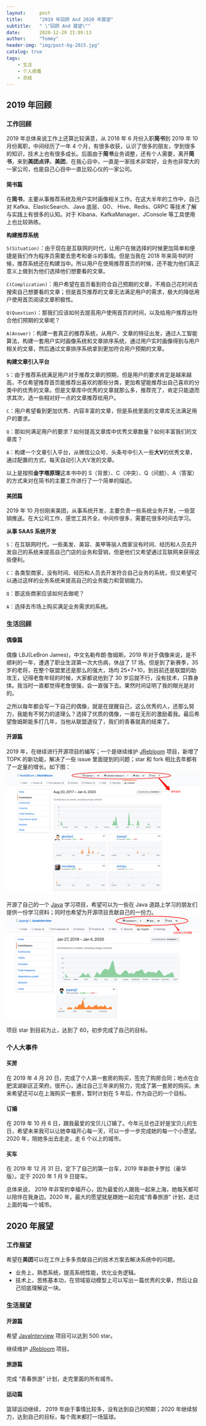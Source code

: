 ```yaml
---
layout:     post
title:      "2019 年回顾 And 2020 年展望"
subtitle:   " \"回顾 And 展望\""
date:       2020-12-29 21:05:13
author:     "Tommy"
header-img: "img/post-bg-2015.jpg"
catalog: true
tags:
    - 生活
    - 个人感慨
    - 总结
---
```

 

## 2019 年回顾

### 工作回顾
2019 年总体来说工作上还算比较满意，从 2018 年 6 月份入职**简书**到 2019 年 10 月份离职，中间经历了一年 4 个月，有很多收获，认识了很多的朋友，学到很多的知识，技术上也有很多成长。后面由于**简书**业务调整，还有个人需要，离开**简书**，来到**美团点评**。**美团**，在我心目中，一直是一家技术非常好，业务也非常大的一家公司，也是自己心目中一直比较心仪的一家公司。

#### 简书篇
在**简书**，主要从事推荐系统及用户实时画像相关工作。在这大半年的工作中，自己对 Kafka、ElasticSearch、Java 底层、GO、 Hive、Redis、GRPC 等技术了解与实践上有很多的认知。对于 Kibana、KafkaManager、JConsole 等工具使用上也比较熟练。

**构建推荐系统**

`S(Situation)`：由于现在是互联网的时代，让用户在做选择的时候更加简单和便捷是我们作为程序员需要去思考和奋斗的事情。但是当我在 2018 年来简书的时候，推荐系统还在构建当中。所以用户在使用推荐首页的时候，还不能为他们真正意义上做到为他们选择他们想要看的文章。

`C(Complication)`：用户希望在首页看到符合自己预期的文章，不用自己花时间去搜索自己想要看的文章；但是首页推荐的文章无法满足用户的需求，极大的降低用户使用首页阅读文章积极性。

`Q(Question)`：那我们应该如何去提高用户使用首页的时间，以及给用户推荐出符合他们预期的文章呢？

`A(Answer)`：构建一套真正的推荐系统，从用户、文章的特征出发，通过人工智能算法，构建一套用户实时画像系统和文章排序系统，通过用户实时画像得到与用户相关的文章，然后通过文章排序系统拿到更加符合用户预期的文章。

**构建文章引入平台**

`S`：由于推荐系统满足用户对于推荐文章的预期，但是用户的要求肯定是越来越高，不仅希望推荐首页能推荐出喜欢的那些分类，更加希望能推荐出自己喜欢的分类中的优秀的文章。但是文章库中优秀的文章就那么多，推荐完了，肯定只能退而求其次，选一些相对好一点的文章推荐给用户。

`C`：用户希望看到更加优秀、内容丰富的文章，但是系统里面的文章库无法满足用户的要求。

`Q`：那如何满足用户的要求？如何提高文章库中优秀文章数量？如何丰富我们的文章库？

`A`：构建一个文章引入平台，从微信公众号、头条号中引入一些**大V**的优秀文章，通过配置的方式，每天自动引入大V发的文章。

以上是按照**金字塔原理**这本书中的 S（背景）、C（冲突）、Q（问题）、A（答案）的方式来对在简书的主要工作进行了一个简单的描述。

#### 美团篇
2019 年 10 月份刚来美团，从事系统开发，主要负责一些系统业务开发，一些营销推送。在大公司工作，感觉工具齐全，中间件很多，需要花很多时间去学习。

**从事 SAAS 系统开发**

`S`：在互联网时代，一些美发、美容、美甲等丽人商家没有时间、经历和人员去开发自己的系统来提高自己门店的业务和营销，但是他们又希望通过互联网来获得这些便利。

`C`：各类型商家，没有时间、经历和人员去开发符合自己业务的系统，但又希望可以通过这样的业务系统来提高自己的业务能力和营销能力。

`Q`：那这些商家应该如何去做呢？

`A`：选择去市场上购买满足业务需求的系统。

### 生活回顾
#### 偶像篇
偶像 LBJ(LeBron James)，中文名勒布朗·詹姆斯。2019 年对于偶像来说，是不顺利的一年，遭遇了职业生涯第一次大伤病，休战了 17 场。但是到了新赛季，35 岁的老将，在整个联盟里还是那么的强大，场均 25+7+10，到目前还是联盟的助攻王，记得老詹年轻的时候，大家都说他到了 30 岁后就不行，没有技术，只靠身体。我当时一直都觉得老詹很强，会一直强下去。果然时间证明了我的眼光是对的。

之所以每年都会写一下自己的偶像，就是在提醒自己，这么优秀的人，还那么努力，我能有不努力的道理么？选择了优质的偶像，一直在无形的激励着我。最后希望詹姆斯能多打几年，当他从联盟退役了，我们的青春就真的结束了。

#### 开源篇
2019 年，在继续进行开源项目的编写；一个是继续维护 [JRebloom](https://github.com/RedisBloom/JRedisBloom) 项目，新增了 TOPK 的新功能，解决了一些 issue 里面提到的问题；star 和 fork 相比去年都有了一定量的增长。如下图：
<img src = "/img/summary/JRebloom-2019.png">

开源了自己的一个 [Java](https://github.com/joyang1/JavaInterview) 学习项目，希望可以为一些在 Java 道路上学习的朋友们提供一份学习资料；同时也希望为开源项目贡献自己的一份力。
<img src = "/img/summary/JavaInterview-2019.png">

项目 star 到目前为止，达到了 60，初步完成了自己的目标。


### 个人大事件
#### 买房
在 2019 年 4 月 20 日，完成了个人第一套房的购买，签完了购房合同；地点在合肥滨湖新区正荣府。很开心，通过自己三年来的努力，完成了第一套房的购买。未来希望还可以在上海购买一套房，暂时计划在 5 年后，作为自己的一个目标。

#### 订婚
在 2019 年 10 月 6 日，跟我最爱的宝贝儿订婚了。今年元旦也正好是宝贝儿的生日，希望未来我可以让她幸福开心每一天，可以一步一步完成她的每一个小愿望。2020 年，陪她多出去走走，走 6 个以上的城市。

#### 买车
在 2019 年 12 月 31 日，定下了自己的第一台车，2019 年新款卡罗拉（豪华版）。定于 2020 年 1 月 9 日提车。

总体来说， 2019 年非常的幸福开心，因为最爱的人跟我一起来上海，她每天都可以陪伴在我身边。2020 年，最大的愿望就是跟她一起完成“青春旅游” 计划，走过上面的每一个城市。



## 2020 年展望
### 工作展望
希望在**美团**可以在工作上多多贡献自己的技术方案去解决系统中的问题。
- 业务上，熟悉系统，提高系统性能，优化业务逻辑。
- 技术上，苦练基本功，在领域驱动模型上可以写出一篇优秀的文章，然后让自己彻底理解这一块。

### 生活展望
#### 开源篇
希望 [JavaInterview](https://github.com/joyang1/JavaInterview) 项目可以达到 500 star。

继续维护 [JRebloom](https://github.com/RedisBloom/JRedisBloom) 项目。

#### 旅游篇
完成 “青春旅游” 计划，走完里面的所有城市。

#### 运动篇
篮球运动继续， 2019 年由于事情比较多，没有达到自己的预期；2020 年继续努力，达到自己的目标，每个周末都打一场篮球。
